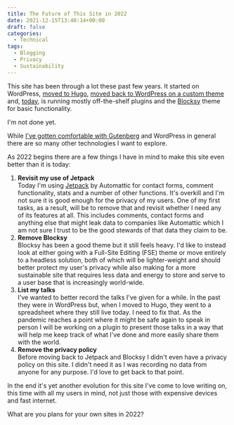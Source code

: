 ```yaml
---
title: The Future of This Site in 2022
date: 2021-12-15T13:40:14+00:00
draft: false
categories:
  - Technical
tags:
  - Blogging
  - Privacy
  - Sustainability
---
```


This site has been through a lot these past few years. It started on WordPress, [moved to Hugo][1], [moved back to WordPress on a custom theme][2] and, [today][3], is running mostly off-the-shelf plugins and the [Blocksy][4] theme for basic functionality.

I'm not done yet.

While [I've gotten comfortable with Gutenberg][5] and WordPress in general there are so many other technologies I want to explore.

As 2022 begins there are a few things I have in mind to make this site even better than it is today:

1. **Revisit my use of Jetpack**<br />Today I'm using [Jetpack](https://jetpack.me) by Automattic for contact forms, comment functionality, stats and a number of other functions. It's overkill and I'm not sure it is good enough for the privacy of my users. One of my first tasks, as a result, will be to remove that and revisit whether I need any of its features at all. This includes comments, contact forms and anything else that might leak data to companies like Automattic which I am not sure I trust to be the good stewards of that data they claim to be.
2. **Remove Blocksy**<br />Blocksy has been a good theme but it still feels heavy. I'd like to instead look at either going with a Full-Site Editing (FSE) theme or move entirely to a headless solution, both of which will be lighter-weight and should better protect my user's privacy while also making for a more sustainable site that requires less data and energy to store and serve to a user base that is increasingly world-wide.
3. **List my talks**<br />I've wanted to better record the talks I've given for a while. In the past they were in WordPress but, when I moved to Hugo, they went to a spreadsheet where they still live today. I need to fix that. As the pandemic reaches a point where it might be safe again to speak in person I will be working on a plugin to present those talks in a way that will help me keep track of what I've done and more easily share them with the world.
4. **Remove the privacy policy**<br />Before moving back to Jetpack and Blocksy I didn't even have a privacy policy on this site. I didn't need it as I was recording no data from anyone for any purpose. I'd love to get back to that point.

In the end it's yet another evolution for this site I've come to love writing on, this time with all my users in mind, not just those with expensive devices and fast internet.

What are you plans for your own sites in 2022?

 [1]: /2019/08/its-time-for-a-new-site/
 [2]: /2020/08/hello-wordpress-my-old-friend/
 [3]: /2021/07/its-time-for-a-new-site-2/
 [4]: /2021/07/blocksy-vs-generatepress/
 [5]: /2021/11/making-my-peace-with-gutenberg/